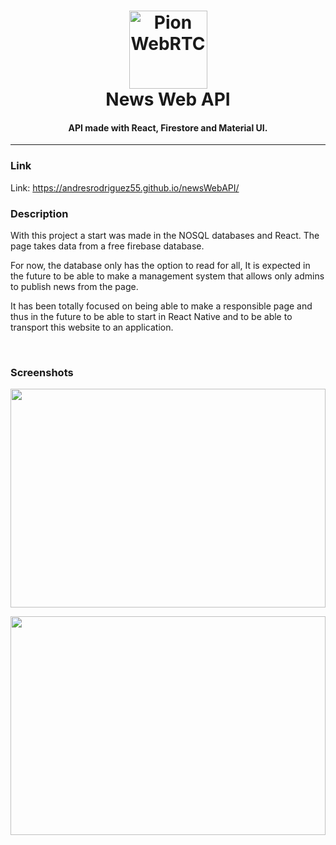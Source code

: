 <h1 align="center">
  <a ><img src="https://drive.google.com/uc?id=1ZgkM4igSuSH8zfQc94LMCRD-OZAeUlta" alt="Pion WebRTC" height="125px"></a>
  <br>
  News Web API
  <br>
</h1>

<h4 align="center">API made with React, Firestore and Material UI.</h4>

----
### Link

Link: https://andresrodriguez55.github.io/newsWebAPI/

### Description

With this project a start was made in the NOSQL databases and React. The page takes data from a free firebase database.

For now, the database only has the option to read for all,
It is expected in the future to be able to make a management system that allows only admins to publish news from the page.

It has been totally focused on being able to make a responsible page and thus in the future to be able to start in React Native and to be able to transport this website to an application.

<br/>

### Screenshots

<a><img src="https://drive.google.com/uc?id=1OM8RVNQUM_xfsRE0WqBnROGkcvr5uNw3" width="100%" height="350px"></a>

<a ><img src="https://drive.google.com/uc?id=1NLbVr0t3DHSqzMpbZTQDLGbFPc56xL8E"  width="100%" height="350px"></a>
